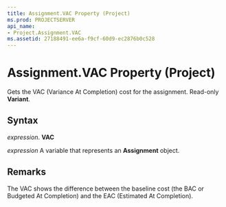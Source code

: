 ```yaml
---
title: Assignment.VAC Property (Project)
ms.prod: PROJECTSERVER
api_name:
- Project.Assignment.VAC
ms.assetid: 27188491-ee6a-f9cf-60d9-ec2876b0c528
---
```



# Assignment.VAC Property (Project)

Gets the VAC (Variance At Completion) cost for the assignment. Read-only  **Variant**.


## Syntax

 _expression_. **VAC**

 _expression_ A variable that represents an **Assignment** object.


## Remarks

The VAC shows the difference between the baseline cost (the BAC or Budgeted At Completion) and the EAC (Estimated At Completion).



